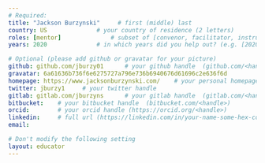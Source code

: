 ```yaml
---
# Required:
title: "Jackson Burzynski"     # first (middle) last
country: US              # your country of residence (2 letters)
roles: [mentor]              # subset of [convenor, facilitator, instructor, mentor]
years: 2020              # in which years did you help out? (e.g. [2020, 2019])

# Optional (please add github or gravatar for your picture)
github: github.com/jburzy01      # your github handle  (github.com/<handle>)
gravatar: 6a61636b736f6e6275727a796e736b6940676d61696c2e636f6d 
homepage: https://www.jacksonburzynski.com/    # your personal homepage  (full url)
twitter: jburzy1     # your twitter handle 
gitlab: gitlab.com/jburzyns      # your gitlab handle  (gitlab.com/<handle>)
bitbucket:    # your bitbucket handle  (bitbucket.com/<handle>)
orcid:        # your orcid handle (https://orcid.org/<handle>)
linkedin:     # full url (https://linkedin.com/in/your-name-some-hex-code)
email:

# Don't modify the following setting
layout: educator
---
```


<!-- Write something about yourself here (if you want)! 
You can use Markdown syntax to style this page.
-->
